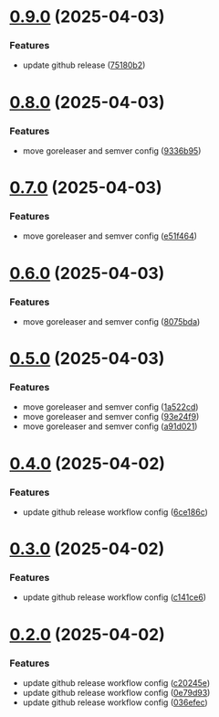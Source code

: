 # [0.9.0](https://github.com/kannancmohan/go-prototype-backend/compare/v0.8.0...v0.9.0) (2025-04-03)


### Features

* update github release ([75180b2](https://github.com/kannancmohan/go-prototype-backend/commit/75180b244b526ad44b5d65679e56ac456ea1f7b8))

# [0.8.0](https://github.com/kannancmohan/go-prototype-backend/compare/v0.7.0...v0.8.0) (2025-04-03)


### Features

* move goreleaser and semver config ([9336b95](https://github.com/kannancmohan/go-prototype-backend/commit/9336b95a70b41093b1cc0d0e12799c82341c90d6))

# [0.7.0](https://github.com/kannancmohan/go-prototype-backend/compare/v0.6.0...v0.7.0) (2025-04-03)


### Features

* move goreleaser and semver config ([e51f464](https://github.com/kannancmohan/go-prototype-backend/commit/e51f464539b957fa1ea4a2d95c9c4f88f543284b))

# [0.6.0](https://github.com/kannancmohan/go-prototype-backend/compare/v0.5.0...v0.6.0) (2025-04-03)


### Features

* move goreleaser and semver config ([8075bda](https://github.com/kannancmohan/go-prototype-backend/commit/8075bda8f1e9fd9fdf07d3afb294c95ed28699e1))

# [0.5.0](https://github.com/kannancmohan/go-prototype-backend/compare/v0.4.0...v0.5.0) (2025-04-03)


### Features

* move goreleaser and semver config ([1a522cd](https://github.com/kannancmohan/go-prototype-backend/commit/1a522cd3934d31425eac09a92d65e18215d74e59))
* move goreleaser and semver config ([93e24f9](https://github.com/kannancmohan/go-prototype-backend/commit/93e24f902dff755f4287be921f22feafcabedce1))
* move goreleaser and semver config ([a91d021](https://github.com/kannancmohan/go-prototype-backend/commit/a91d021663d13b1eecbe77ff9ff3bcbf3765b7f1))

# [0.4.0](https://github.com/kannancmohan/go-prototype-backend/compare/v0.3.0...v0.4.0) (2025-04-02)


### Features

* update github release workflow config ([6ce186c](https://github.com/kannancmohan/go-prototype-backend/commit/6ce186c9d203aef37ac502a4786da82f3a6b321e))

# [0.3.0](https://github.com/kannancmohan/go-prototype-backend/compare/v0.2.0...v0.3.0) (2025-04-02)


### Features

* update github release workflow config ([c141ce6](https://github.com/kannancmohan/go-prototype-backend/commit/c141ce61708eccf4991318e8db3833e12983e6c4))

# [0.2.0](https://github.com/kannancmohan/go-prototype-backend/compare/v0.1.2...v0.2.0) (2025-04-02)


### Features

* update github release workflow config ([c20245e](https://github.com/kannancmohan/go-prototype-backend/commit/c20245eeb1d29f60d1e8ee449c1f0e3d90458b9f))
* update github release workflow config ([0e79d93](https://github.com/kannancmohan/go-prototype-backend/commit/0e79d9353c9c614a593eeda6682af3ad944dbbf7))
* update github release workflow config ([036efec](https://github.com/kannancmohan/go-prototype-backend/commit/036efecd809f2a422e08a2885000fa069fcd3b82))
